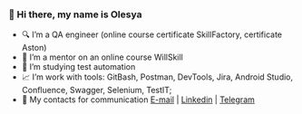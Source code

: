 ### 👋 Hi there, my name is Olesya

- 🔍 I’m a QA engineer (online course certificate SkillFactory, certificate Aston)
- 💼 I’m a mentor on an online course WillSkill
- 🌱 I’m studying test automation
- 📈 I’m work with tools: GitBash, Postman, DevTools, Jira, Android Studio, Confluence, Swagger, Selenium, TestIT;
- 💬 My contacts for communication [E-mail](olmashuk@yandex.ru) | [Linkedin](https://www.linkedin.com/in/olesya-mashukova/) | [Telegram](https://t.me/lemashuk)
 

